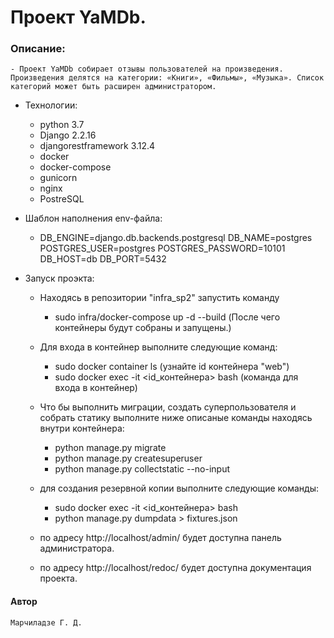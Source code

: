 # Проект YaMDb.

### Описание:
    - Проект YaMDb собирает отзывы пользователей на произведения. Произведения делятся на категории: «Книги», «Фильмы», «Музыка». Список категорий может быть расширен администратором.


* Технологии:
    - python 3.7
    - Django 2.2.16
    - djangorestframework 3.12.4
    - docker
    - docker-compose
    - gunicorn
    - nginx
    - PostreSQL


* Шаблон наполнения env-файла:
    - DB_ENGINE=django.db.backends.postgresql
    DB_NAME=postgres
    POSTGRES_USER=postgres
    POSTGRES_PASSWORD=10101
    DB_HOST=db
    DB_PORT=5432


* Запуск проэкта:
    - Находясь в репозитории "infra_sp2" запустить команду
        - sudo infra/docker-compose up -d --build (После чего контейнеры будут собраны и запущены.)
     
    - Для входа в контейнер выполните следующие команд:
        - sudo docker container ls (узнайте id контейнера "web")
        - sudo docker exec -it <id_контейнера> bash (команда для входа в контейнер)
    
    - Что бы выполнить миграции, создать суперпользователя и собрать статику выполните ниже описаные команды находясь внутри контейнера:
        - python manage.py migrate
        - python manage.py createsuperuser
        - python manage.py collectstatic --no-input
    
    - для создания резервной копии выполните следующие команды:
        - sudo docker exec -it <id_контейнера> bash
        - python manage.py dumpdata > fixtures.json


    - по адресу http://localhost/admin/ будет доступна панель администратора. 
    - по адресу http://localhost/redoc/ будет доступна документация проекта.

#### Автор
    Марчиладзе Г. Д.
 